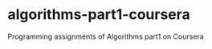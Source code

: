 algorithms-part1-coursera
========================
Programming assignments of Algorithms part1 on Coursera
